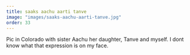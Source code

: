 ```yaml
---
title: saaks aachu aarti tanve
image: "images/saaks-aachu-aarti-tanve.jpg"
order: 33
---
```


Pic in Colorado with sister Aachu her daughter, Tanve and myself. I dont know what that expression is on my face.
